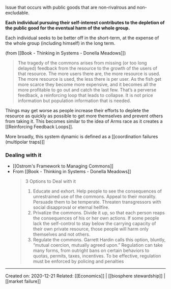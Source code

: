 Issue that occurs with public goods that are non-rivalrous and non-excludable.

**Each  individual pursuing their self-interest contributes to the depletion of the public good for the eventual harm of the whole group.**

Each individual seeks to be better off in the short-term, at the expense of the whole group (including himself) in the long term.

(from [[Book - Thinking in Systems - Donella Meadows]])
> The tragedy of the commons arises from missing (or too long delayed) feedback from the resource to the growth of the users of that resource. The more users there are, the more resource is used. The more resource is used, the less there is per user. 
> As the fish get more scarce they become more expensive, and it becomes all the more profitable to go out and catch the last few. That’s a perverse feedback, a reinforcing loop that leads to collapse. It is not price information but population information that is needed. 

Things may get worse as people increase their efforts to deplete the resource as quickly as possible to get more themselves and prevent others from taking it. This becomes similar to the idea of Arms race as it creates a [[Reinforcing Feedback Loops]].

More broadly, this system dynamic is defined as a [[coordination failures (multipolar traps)]]

### Dealing with it
- [[Ostrom's Framework to Managing Commons]]
- From [[Book - Thinking in Systems - Donella Meadows]]
	> 3 Options to Deal with it
	> 1.  Educate and exhort. Help people to see the consequences of unrestrained use of the commons. Appeal to their morality. Persuade them to be temperate. Threaten transgressors with social disapproval or eternal hellfire. 
	> 2. Privatize the commons. Divide it up, so that each person reaps the consequences of his or her own actions. If some people lack the self-control to stay below the carrying capacity of their own private resource, those people will harm only themselves and not others. 
	> 3. Regulate the commons. Garrett Hardin calls this option, bluntly, “mutual coercion, mutually agreed upon.” Regulation can take many forms, from outright bans on certain behaviors to quotas, permits, taxes, incentives. To be effective, regulation must be enforced by policing and penalties 

-------------------
Created on: 2020-12-21
Related: [[Economics]] | [[biosphere stewardship]] | [[market failure]]